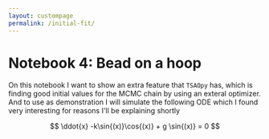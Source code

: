 ```yaml
---
layout: custompage
permalink: /initial-fit/
---
```


# Notebook 4: Bead on a hoop

On this notebook I want to show an extra feature that `TSAOpy` has, which is finding good initial values for the MCMC chain by using an exteral optimizer. And to use as demonstration I will simulate the following ODE which I found very interesting for reasons I'll be explaining shortly

$$ \ddot{x} -k\sin{(x)}\cos{(x)} + g \sin{(x)} = 0 $$
